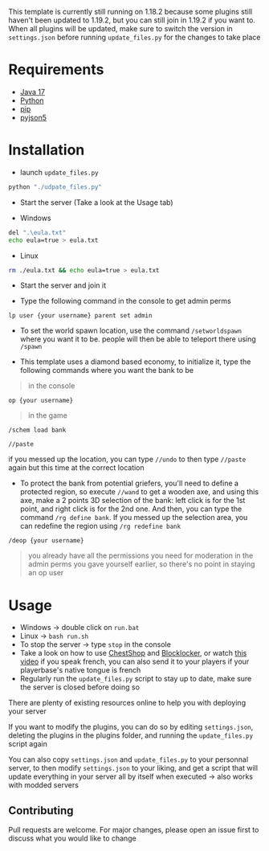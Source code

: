 This template is currently still running on 1.18.2 because some plugins still haven't been updated to 1.19.2, but you can still join in 1.19.2 if you want to. When all plugins will be updated, make sure to switch the version in ```settings.json``` before running ```update_files.py``` for the changes to take place

# Requirements

- [Java 17](https://www.oracle.com/java/technologies/downloads/#jdk17-windows)
- [Python](https://www.python.org/downloads/)
- [pip](https://pip.pypa.io/en/stable/)
- [pyjson5](https://pypi.org/project/pyjson5/)

# Installation

- launch ```update_files.py```
```bash
python "./udpate_files.py"
```
- Start the server (Take a look at the Usage tab)

- Windows
```bash
del ".\eula.txt"
echo eula=true > eula.txt
```

- Linux
```bash
rm ./eula.txt && echo eula=true > eula.txt
```

- Start the server and join it

- Type the following command in the console to get admin perms
```
lp user {your username} parent set admin
```

- To set the world spawn location, use the command ```/setworldspawn``` where you want it to be. people will then be able to teleport there using ```/spawn``` 

- This template uses a diamond based economy, to initialize it, type the following commands where you want the bank to be
> in the console
```
op {your username}
```
> in the game
```
/schem load bank
```
```
//paste
```
if you messed up the location, you can type ```//undo``` to then type ```//paste``` again but this time at the correct location

- To protect the bank from potential griefers, you'll need to define a protected region, so execute ```//wand``` to get a wooden axe, and using this axe, make a 2 points 3D selection of the bank: left click is for the 1st point, and right click is for the 2nd one. And then, you can type the command ```/rg define bank```. If you messed up the selection area, you can redefine the region using ```/rg redefine bank```

```
/deop {your username}
```
> you already have all the permissions you need for moderation in the admin perms you gave yourself earlier, so there's no point in staying an op user

# Usage

- Windows -> double click on ```run.bat```
- Linux -> ```bash run.sh```
- To stop the server -> type ```stop``` in the console
- Take a look on how to use [ChestShop](https://youtu.be/Zap3snBb5Fw) and [Blocklocker](https://youtu.be/EaCHTiPNGiQ), or watch [this video](https://youtu.be/JtcgF1KM4Tc) if you speak french, you can also send it to your players if your playerbase's native tongue is french
- Regularly run the ```update_files.py``` script to stay up to date, make sure the server is closed before doing so

There are plenty of existing resources online to help you with deploying your server

If you want to modify the plugins, you can do so by editing ```settings.json```, deleting the plugins in the plugins folder, and running the ```update_files.py``` script again

You can also copy ```settings.json``` and ```update_files.py``` to your personnal server, to then modify ```settings.json``` to your liking, and get a script that will update everything in your server all by itself when executed -> also works with modded servers

## Contributing

Pull requests are welcome. For major changes, please open an issue first to discuss what you would like to change
